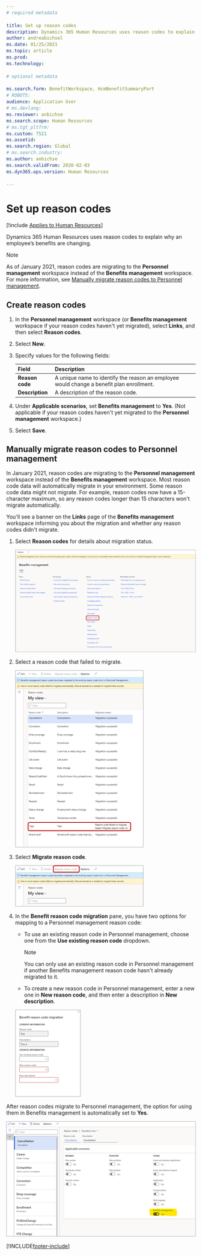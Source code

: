 ```yaml
---
# required metadata

title: Set up reason codes
description: Dynamics 365 Human Resources uses reason codes to explain why an employee’s benefits are changing.
author: andreabichsel
ms.date: 01/25/2021
ms.topic: article
ms.prod: 
ms.technology: 

# optional metadata

ms.search.form: BenefitWorkspace, HcmBenefitSummaryPart
# ROBOTS: 
audience: Application User
# ms.devlang: 
ms.reviewer: anbichse
ms.search.scope: Human Resources
# ms.tgt_pltfrm: 
ms.custom: 7521
ms.assetid: 
ms.search.region: Global
# ms.search.industry: 
ms.author: anbichse
ms.search.validFrom: 2020-02-03
ms.dyn365.ops.version: Human Resources

---
```


# Set up reason codes

[!include [Applies to Human Resources](../includes/applies-to-hr.md)]

Dynamics 365 Human Resources uses reason codes to explain why an employee’s benefits are changing.

> [!NOTE]
> As of January 2021, reason codes are migrating to the **Personnel management** workspace instead of the **Benefits management** workspace. For more information, see [Manually migrate reason codes to Personnel management](hr-benefits-setup-reason-codes.md#manually-migrate-reason-codes-to-personnel-management).

## Create reason codes

1. In the **Personnel management** workspace (or **Benefits management** workspace if your reason codes haven't yet migrated), select **Links**, and then select **Reason codes**.

2. Select **New**.

3. Specify values for the following fields:

   | Field | Description |
   | --- | --- |
   | **Reason code** | A unique name to identify the reason an employee would change a benefit plan enrollment. |
   | **Description** | A description of the reason code. |

4. Under **Applicable scenarios**, set **Benefits management** to **Yes**. (Not applicable if your reason codes haven't yet migrated to the **Personnel management** workspace.)

5. Select **Save**.

## Manually migrate reason codes to Personnel management

In January 2021, reason codes are migrating to the **Personnel management** workspace instead of the **Benefits management** workspace. Most reason code data will automatically migrate in your environment. Some reason code data might not migrate. For example, reason codes now have a 15-character maximum, so any reason codes longer than 15 characters won't migrate automatically.

You'll see a banner on the **Links** page of the **Benefits management** workspace informing you about the migration and whether any reason codes didn't migrate.

1. Select **Reason codes** for details about migration status.

   [![Reason codes](./media/hr-benefits-setup-reason-codes-link.png)](./media/hr-benefits-setup-reason-codes-link.png)

2. Select a reason code that failed to migrate.

   [![Reason code migration status](./media/hr-benefits-setup-reason-codes-status.png)](./media/hr-benefits-setup-reason-codes-status.png)

3. Select **Migrate reason code**.

   [![Migrate reason code](./media/hr-benefits-setup-reason-codes-migrate.png)](./media/hr-benefits-setup-reason-codes-migrate.png)

4. In the **Benefit reason code migration** pane, you have two options for mapping to a Personnel management reason code:

   - To use an existing reason code in Personnel management, choose one from the **Use existing reason code** dropdown.
     > [!NOTE]
     > You can only use an existing reason code in Personnel management if another Benefits management reason code hasn't already migrated to it.
   - To create a new reason code in Personnel management, enter a new one in **New reason code**, and then enter a description in **New description**.

   [![Map to a Personnel management reason code](./media/hr-benefits-setup-reason-codes-mapping.png)](./media/hr-benefits-setup-reason-codes-mapping.png)

After reason codes migrate to Personnel management, the option for using them in Benefits management is automatically set to **Yes**.

[![Use reason code in Benefits management](./media/hr-benefits-setup-reason-codes-use.png)](./media/hr-benefits-setup-reason-codes-use.png)

[!INCLUDE[footer-include](../includes/footer-banner.md)]